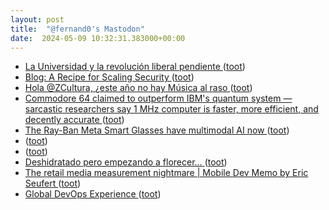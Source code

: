 ```yaml
---
layout: post
title:  "@fernand0's Mastodon"
date:  2024-05-09 10:32:31.383000+00:00
---
```

*  [La Universidad y la revolución liberal pendiente ](https://www.epe.es/es/opinion/20240421/universidad-revolucion-liberal-pendiente-10133971) ([toot](https://mastodon.social/@fernand0/112410673241074113))
*  [Blog: A Recipe for Scaling Security ](https://bughunters.google.com/blog/5896512897417216/a-recipe-for-scaling-securit) ([toot](https://mastodon.social/@fernand0/112410471464676954))
*  [Hola @ZCultura, ¿este año no hay Música al raso ](https://mastodon.social/@fernand0/112410385619046657) ([toot](https://mastodon.social/@fernand0/112410385619046657))
*  [Commodore 64 claimed to outperform IBM's quantum system — sarcastic researchers say 1 MHz computer is faster, more efficient, and decently accurate ](https://www.tomshardware.com/tech-industry/quantum-computing/commodore-64-outperforms-ibms-quantum-systems-1-mhz-computer-said-to-be-faster-more-efficient-and-decently-accurat) ([toot](https://mastodon.social/@fernand0/112410270849998409))
*  [The Ray-Ban Meta Smart Glasses have multimodal AI now ](https://www.theverge.com/2024/4/23/24138090/ray-ban-meta-smart-glasses-ai-wearable) ([toot](https://mastodon.social/@fernand0/112408466247571582))
*  [ ](https://fosstodon.org/@pamaca) ([toot](https://mastodon.social/@fernand0/112407342092061630))
*  [ ](https://fosstodon.org/@pamaca) ([toot](https://mastodon.social/@fernand0/112406973353660127))
*  [Deshidratado pero empezando a florecer… ](https://avecesunafoto.wordpress.com/2024/05/08/deshidratado-pero-empezando-a-florecer) ([toot](https://mastodon.social/@fernand0/112406731601829758))
*  [The retail media measurement nightmare \| Mobile Dev Memo by Eric Seufert ](https://mobiledevmemo.com/the-measurement-nightmare-when-everything-is-an-ad-network) ([toot](https://mastodon.social/@fernand0/112406574906365419))
*  [Global DevOps Experience ](https://www.globaldevopsx.com) ([toot](https://mastodon.social/@fernand0/112406493702677389))
